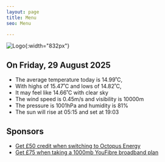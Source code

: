 ```yaml
---
layout: page
title: Menu
seo: Menu

---
```


![Logo](/images/logo.jpg){:width="832px"}

<!-- weather_marker starts -->
## On Friday, 29 August 2025

- The average temperature today is 14.99˚C,
- With highs of 15.47˚C and lows of 14.82˚C,
- It may feel like 14.66˚C with clear sky
- The wind speed is 0.45m/s and visibility is 10000m
- The pressure is 1001hPa and humidity is 81%
- The sun will rise at 05:15 and set at 19:03

<!-- weather_marker ends -->

## Sponsors

- [Get £50 credit when switching to Octopus Energy](https://bit.ly/3oD1nnS)
- [Get £75 when taking a 1000mb YouFibre broadband plan](https://aklam.io/91zWhU?)
